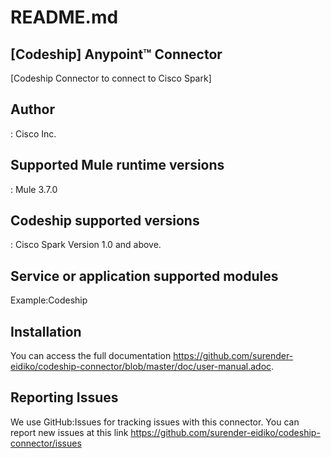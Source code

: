 # README.md


## [Codeship] Anypoint™ Connector


[Codeship Connector to connect to Cisco Spark]

## Author
: 
Cisco Inc.

## Supported Mule runtime versions
:
Mule 3.7.0

## Codeship supported versions
:
Cisco Spark Version 1.0 and above.

## Service or application supported modules
Example:Codeship
## Installation 

You can access the full documentation 
<https://github.com/surender-eidiko/codeship-connector/blob/master/doc/user-manual.adoc>.

## Reporting Issues


We use GitHub:Issues for tracking issues with this connector. You can report new issues at this link https://github.com/surender-eidiko/codeship-connector/issues
